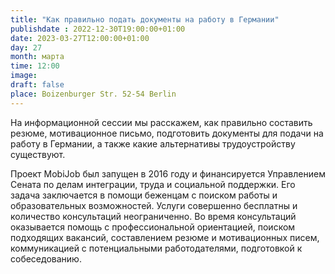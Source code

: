 ```yaml
---
title: "Как правильно подать документы на работу в Германии"
publishdate : 2022-12-30T19:00:00+01:00
date: 2023-03-27T12:00:00+01:00
day: 27
month: марта
time: 12:00
image:
draft: false
place: Boizenburger Str. 52-54 Berlin
---
```

На информационной сессии мы расскажем, как правильно составить резюме, мотивационное письмо, подготовить документы для подачи на работу в Германии, а также какие альтернативы трудоустройству существуют.

Проект MobiJob был запущен в 2016 году и финансируется Управлением Сената по делам интеграции, труда и социальной поддержки. Его задача заключается в помощи беженцам с поиском работы и образовательных возможностей. Услуги совершенно бесплатны и количество консультаций неограниченно. Во время консультаций оказывается помощь с профессиональной ориентацией, поиском подходящих вакансий, составлением резюме и мотивационных писем, коммуникацией с потенциальными работодателями, подготовкой к собеседованию.